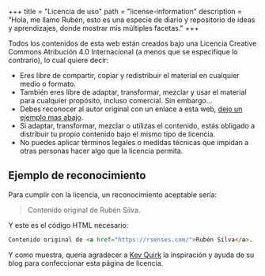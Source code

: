 +++
title = "Licencia de uso"
path = "license-information"
description = "Hola, me llamo Rubén, esto es una especie de diario y repositorio de ideas y aprendizajes, donde mostrar mis múltiples facetas."
+++

Todos los contenidos de esta web están creados bajo una Licencia Creative Commons Atribución 4.0 Internacional (a menos que se especifique lo contrario), lo cual quiere decir:  

- Eres libre de compartir, copiar y redistribuir el material en cualquier medio o formato.  
- También eres libre de adaptar, transformar, mezclar y usar el material para cualquier propósito, incluso comercial. Sin embargo…  
- Debes reconocer al autor original con un enlace a esta web, [dejo un ejemplo mas abajo](@/static/license-information/index.md#ejemplo-de-reconocimiento).  
- Si adaptar, transformar, mezclar o utilizas el contenido, estás obligado a distribuir tu propio contenido bajo el mismo tipo de licencia.  
- No puedes aplicar términos legales o medidas técnicas que impidan a otras personas hacer algo que la licencia permita.  

## Ejemplo de reconocimiento  

Para cumplir con la licencia, un reconocimiento aceptable sería:

> Contenido original de Rubén Silva.

Y este es el código HTML necesario:

```html
Contenido original de <a href="https://rsenses.com/">Rubén Silva</a>.
```  

Y como muestra, quería agradecer a [Kev Quirk](https://kevq.uk) la inspiración y ayuda de su blog para confeccionar esta página de licencia.  
